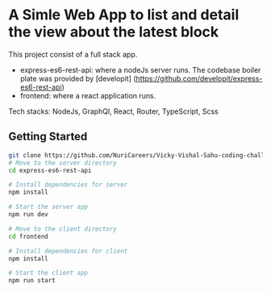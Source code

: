 A Simle Web App to list and detail the view about the latest block
==================================


This project consist of a full stack app. 
- express-es6-rest-api: where a nodeJs server runs. The codebase boiler plate was provided by [developit] (https://github.com/developit/express-es6-rest-api)
- frontend: where a react application runs.

Tech stacks: NodeJs, GraphQl, React, Router, TypeScript, Scss

Getting Started
---------------
```sh
git clone https://github.com/NuriCareers/Vicky-Vishal-Sahu-coding-challenge
# Move to the server directory
cd express-es6-rest-api

# Install dependencies for server
npm install

# Start the server app
npm run dev

# Move to the client directory
cd frontend

# Install dependencies for client
npm install

# Start the client app
npm run start
```

